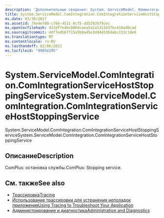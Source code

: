 ```yaml
---
description: 'Дополнительные сведения: System. ServiceModel. Коминтегратион. Коминтегратионсервицехостстоппингсервице'
title: System.ServiceModel.ComIntegration.ComIntegrationServiceHostStoppingService
ms.date: 03/30/2017
ms.assetid: 78e4e780-c784-4511-8cf5-dd5293579cec
ms.openlocfilehash: d33df7e4bc806dcaea5a2a5312437bc410ad0cad
ms.sourcegitcommit: ddf7edb67715a5b9a45e3dd44536dabc153c1de0
ms.translationtype: MT
ms.contentlocale: ru-RU
ms.lasthandoff: 02/06/2021
ms.locfileid: "99654295"
---
```

# <a name="systemservicemodelcomintegrationcomintegrationservicehoststoppingservice"></a><span data-ttu-id="11f75-103">System.ServiceModel.ComIntegration.ComIntegrationServiceHostStoppingService</span><span class="sxs-lookup"><span data-stu-id="11f75-103">System.ServiceModel.ComIntegration.ComIntegrationServiceHostStoppingService</span></span>

<span data-ttu-id="11f75-104">System.ServiceModel.ComIntegration.ComIntegrationServiceHostStoppingService</span><span class="sxs-lookup"><span data-stu-id="11f75-104">System.ServiceModel.ComIntegration.ComIntegrationServiceHostStoppingService</span></span>  
  
## <a name="description"></a><span data-ttu-id="11f75-105">Описание</span><span class="sxs-lookup"><span data-stu-id="11f75-105">Description</span></span>  

 <span data-ttu-id="11f75-106">ComPlus: остановка службы.</span><span class="sxs-lookup"><span data-stu-id="11f75-106">ComPlus: Stopping service.</span></span>  
  
## <a name="see-also"></a><span data-ttu-id="11f75-107">См. также</span><span class="sxs-lookup"><span data-stu-id="11f75-107">See also</span></span>

- [<span data-ttu-id="11f75-108">Трассировка</span><span class="sxs-lookup"><span data-stu-id="11f75-108">Tracing</span></span>](index.md)
- [<span data-ttu-id="11f75-109">Использование трассировки для устранения неполадок приложения</span><span class="sxs-lookup"><span data-stu-id="11f75-109">Using Tracing to Troubleshoot Your Application</span></span>](using-tracing-to-troubleshoot-your-application.md)
- [<span data-ttu-id="11f75-110">Администрирование и диагностика</span><span class="sxs-lookup"><span data-stu-id="11f75-110">Administration and Diagnostics</span></span>](../index.md)
